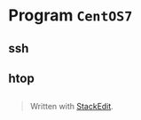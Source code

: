 # Program `CentOS7`

## ssh

## htop

## 


> Written with [StackEdit](https://stackedit.io/).
<!--stackedit_data:
eyJoaXN0b3J5IjpbMzU4Mjg0ODA1XX0=
-->
